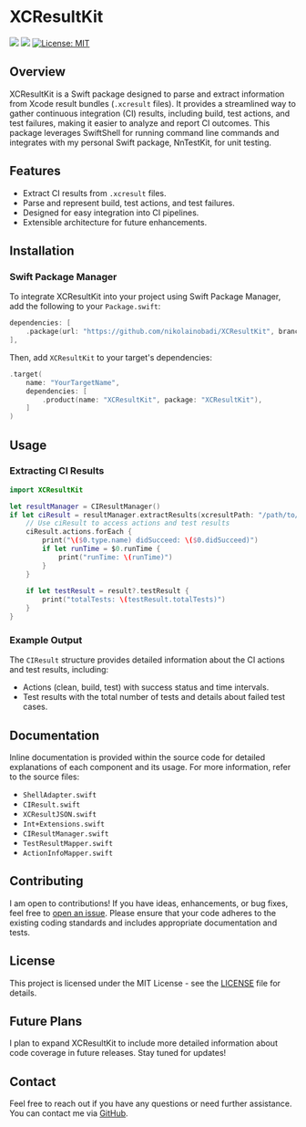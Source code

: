 
# XCResultKit

![](https://badgen.net/badge/platform/macos?list=|&color=grey)
![](https://badgen.net/badge/distro/SPM%20only?color=red)
[![License: MIT](https://img.shields.io/badge/License-MIT-yellow.svg)](https://opensource.org/licenses/MIT)

## Overview

XCResultKit is a Swift package designed to parse and extract information from Xcode result bundles (`.xcresult` files). It provides a streamlined way to gather continuous integration (CI) results, including build, test actions, and test failures, making it easier to analyze and report CI outcomes. This package leverages SwiftShell for running command line commands and integrates with my personal Swift package, NnTestKit, for unit testing.

## Features

- Extract CI results from `.xcresult` files.
- Parse and represent build, test actions, and test failures.
- Designed for easy integration into CI pipelines.
- Extensible architecture for future enhancements.

## Installation

### Swift Package Manager

To integrate XCResultKit into your project using Swift Package Manager, add the following to your `Package.swift`:

```swift
dependencies: [
    .package(url: "https://github.com/nikolainobadi/XCResultKit", branch: "main"),
],
```

Then, add `XCResultKit` to your target's dependencies:

```swift
.target(
    name: "YourTargetName",
    dependencies: [
        .product(name: "XCResultKit", package: "XCResultKit"),
    ]
)
```

## Usage

### Extracting CI Results

```swift
import XCResultKit

let resultManager = CIResultManager()
if let ciResult = resultManager.extractResults(xcresultPath: "/path/to/your.xcresult") {
    // Use ciResult to access actions and test results
    ciResult.actions.forEach {
        print("\($0.type.name) didSucceed: \($0.didSucceed)")
        if let runTime = $0.runTime {
            print("runTime: \(runTime)")
        }
    }
    
    if let testResult = result?.testResult {
        print("totalTests: \(testResult.totalTests)")
    }
}
```

### Example Output

The `CIResult` structure provides detailed information about the CI actions and test results, including:

- Actions (clean, build, test) with success status and time intervals.
- Test results with the total number of tests and details about failed test cases.

## Documentation

Inline documentation is provided within the source code for detailed explanations of each component and its usage. For more information, refer to the source files:

- `ShellAdapter.swift`
- `CIResult.swift`
- `XCResultJSON.swift`
- `Int+Extensions.swift`
- `CIResultManager.swift`
- `TestResultMapper.swift`
- `ActionInfoMapper.swift`

## Contributing

I am open to contributions! If you have ideas, enhancements, or bug fixes, feel free to [open an issue](https://github.com/nikolainobadi/XCResultKit/issues/new). Please ensure that your code adheres to the existing coding standards and includes appropriate documentation and tests.

## License

This project is licensed under the MIT License - see the [LICENSE](LICENSE) file for details.

## Future Plans

I plan to expand XCResultKit to include more detailed information about code coverage in future releases. Stay tuned for updates!

## Contact

Feel free to reach out if you have any questions or need further assistance. You can contact me via [GitHub](https://github.com/nikolainobadi).
